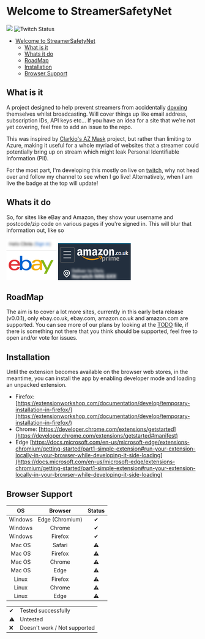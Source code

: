 # Welcome to StreamerSafetyNet 

![](https://img.shields.io/static/v1?label=STATUS&message=BETA&color=blue&style=for-the-badge)
![Twitch Status](https://img.shields.io/twitch/status/theoriginaljerk?style=for-the-badge)

- [Welcome to StreamerSafetyNet](#welcome-to-streamersafetynet)
  - [What is it](#what-is-it)
  - [Whats it do](#whats-it-do)
  - [RoadMap](#roadmap)
  - [Installation](#installation)
  - [Browser Support](#browser-support)

## What is it

A project designed to help prevent streamers from accidentally [doxxing](https://computer.howstuffworks.com/what-is-doxxing.htm) themselves whilst broadcasting. Will cover things up like email address, subscription IDs, API keys etc... If you have an idea for a site that we're not yet covering, feel free to add an issue to the repo.

This was inspired by [Clarkio's AZ Mask](https://github.com/clarkio/azure-mask) project, but rather than limiting to Azure, making it useful for a whole myriad of websites that a streamer could potentially bring up on stream which might leak Personal Identifiable Information (PII).

For the most part, I'm developing this mostly on live on [twitch](https://twitch.tv/theoriginaljerk), why not head over and follow my channel to see when I go live! Alternatively, when I am live the badge at the top will update!

## Whats it do

So, for sites like eBay and Amazon, they show your username and postcode/zip code on various pages if you're signed in. This will blur that information out, like so

![ebay](./.doc/images/ebay.png)
![Amazon](./.doc/images/amazon.png)

## RoadMap

The aim is to cover a lot more sites, currently in this early beta release (v0.0.1), only ebay.co.uk, ebay.com, amazon.co.uk and amazon.com are supported. You can see more of our plans by looking at the [TODO](TODO.todo) file, if there is something not there that you think should be supported, feel free to open and/or vote for issues.

## Installation

Until the extension becomes available on the browser web stores, in the meantime, you can install the app by enabling developer mode and loading an unpacked extension.

- Firefox: [https://extensionworkshop.com/documentation/develop/temporary-installation-in-firefox/](https://extensionworkshop.com/documentation/develop/temporary-installation-in-firefox/)
- Chrome: [https://developer.chrome.com/extensions/getstarted](https://developer.chrome.com/extensions/getstarted#manifest)
- Edge [https://docs.microsoft.com/en-us/microsoft-edge/extensions-chromium/getting-started/part1-simple-extension#run-your-extension-locally-in-your-browser-while-developing-it-side-loading](https://docs.microsoft.com/en-us/microsoft-edge/extensions-chromium/getting-started/part1-simple-extension#run-your-extension-locally-in-your-browser-while-developing-it-side-loading)
  
## Browser Support

|OS|Browser|Status|
|:-:|:-:|:-:|
|Windows|Edge (Chromium) | ✔ |
|Windows| Chrome | ✔ |
|Windows| Firefox | ✔ |
|Mac OS| Safari | ⚠ |
|Mac OS| Firefox | ⚠ |
|Mac OS| Chrome | ⚠ |
|Mac OS| Edge | ⚠ |
|Linux| Firefox | ⚠ |
|Linux| Chrome | ⚠ |
|Linux| Edge | ⚠ |

| | |
|:-|:-|
|✔|Tested successfully|
|⚠|Untested|
|❌|Doesn't work / Not supported|

